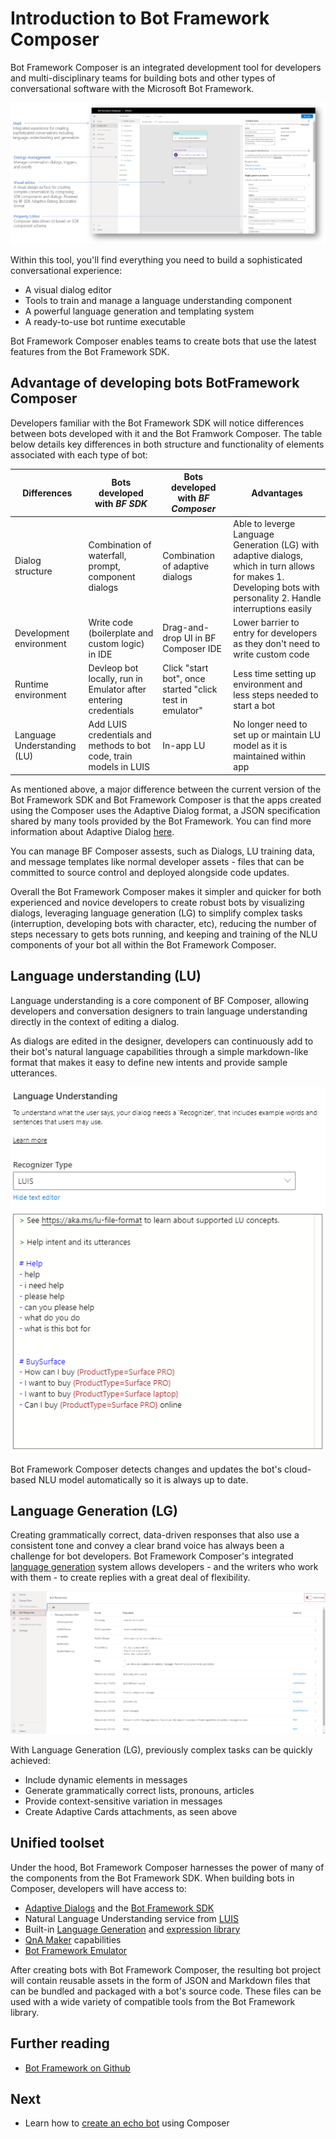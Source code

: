 # Introduction to Bot Framework Composer
Bot Framework Composer is an integrated development tool for developers and multi-disciplinary teams for building bots and other types of conversational software with the Microsoft Bot Framework.

![BF Composer](./media/introduction/overview.png)

 Within this tool, you'll find everything you need to build a sophisticated conversational experience:
* A visual dialog editor 
* Tools to train and manage a language understanding component
* A powerful language generation and templating system
* A ready-to-use bot runtime executable

Bot Framework Composer enables teams to create bots that use the latest features from the Bot Framework SDK. 

## Advantage of developing bots BotFramework Composer
Developers familiar with the Bot Framework SDK will notice differences between bots developed with it and the Bot Framwork Composer. The table below details key differences in both structure and functionality of elements associated with each type of bot:

| Differences | Bots developed with *BF SDK* | Bots developed with *BF Composer*| Advantages | 
|---|---|---|---|
| Dialog structure | Combination of waterfall, prompt, component dialogs | Combination of adaptive dialogs | Able to leverge Language Generation (LG) with adaptive dialogs, which in turn allows for makes 1. Developing bots with personality 2. Handle interruptions easily |
| Development environment | Write code (boilerplate and custom logic) in IDE | Drag-and-drop UI in BF Composer IDE| Lower barrier to entry for developers as they don't need to write custom code |
| Runtime environment | Devleop bot locally, run in Emulator after entering credentials | Click "start bot", once started "click test in emulator"| Less time setting up environment and less steps needed to start a bot |
| Language Understanding (LU) | Add LUIS credentials and methods to bot code, train models in LUIS | In-app LU | No longer need to set up or maintain LU model as it is maintained within app |

As mentioned above, a major difference between the current version of the Bot Framework SDK and Bot Framework Composer is that the apps created using the Composer uses the Adaptive Dialog format, a JSON specification shared by many tools provided by the Bot Framework. You can find more information about Adaptive Dialog [here](https://github.com/microsoft/BotBuilder-Samples/tree/master/experimental/adaptive-dialog).

You can manage BF Composer assests, such as Dialogs, LU training data, and message templates like normal developer assets - files that can be committed to source control and deployed alongside code updates.

Overall the Bot Framework Composer makes it simpler and quicker for both experienced and novice developers to create robust bots by visualizing dialogs, leveraging language generation (LG) to simplify complex tasks (interruption, developing bots with character, etc), reducing the number of steps necessary to gets bots running, and keeping and training of the NLU components of your bot all within the Bot Framework Composer.
<!--
## Bot Runtime Executable
- easier process
    - traditional bot: 5 steps
        - develop/code in IDE > build and deploy locally > launch emulator > fil in emulator credentials > connect and run bot
    - BF Composer bot: 3 steps
        - develop in composer IDE (NLU integrated) > start bot > connect and run in Emilator
--->

## Language understanding (LU)

Language understanding is a core component of BF Composer, allowing developers and conversation designers to train language understanding directly in the context of editing a dialog.  

As dialogs are edited in the designer, developers can continuously add to their bot's natural language capabilities through a simple markdown-like format that makes it easy to define new intents and provide sample utterances.

![BF Composer NLU](./media/introduction/intro-nlu.png)

 Bot Framework Composer detects changes and updates the bot's cloud-based NLU model automatically so it is always up to date.

## Language Generation (LG)

Creating grammatically correct, data-driven responses that also use a consistent tone and convey a clear brand voice has always been a challenge for bot developers. Bot Framework Composer's integrated [language generation](https://github.com/microsoft/BotBuilder-Samples/tree/master/experimental/language-generation) system allows developers - and the writers who work with them - to create replies with a great deal of flexibility.

![BF Composer LG](.//media/language_generation/bot_responses.png)

With Language Generation (LG), previously complex tasks can be quickly achieved:
* Include dynamic elements in messages
* Generate grammatically correct lists, pronouns, articles
* Provide context-sensitive variation in messages
* Create Adaptive Cards attachments, as seen above


## Unified toolset

Under the hood, Bot Framework Composer harnesses the power of many of the components from the Bot Framework SDK. When building bots in Composer, developers will have access to:

* [Adaptive Dialogs](https://github.com/microsoft/BotBuilder-Samples/tree/master/experimental/adaptive-dialog) and the [Bot Framework SDK](https://github.com/microsoft/botframework-sdk)
* Natural Language Understanding service from [LUIS](https://www.luis.ai/home)
* Built-in [Language Generation](https://github.com/microsoft/BotBuilder-Samples/tree/master/experimental/language-generation) and [expression library](https://github.com/microsoft/BotBuilder-Samples/tree/master/experimental/common-expression-language)
* [QnA Maker](https://www.qnamaker.ai/) capabilities
* [Bot Framework Emulator](https://github.com/microsoft/BotFramework-Emulator)

After creating bots with Bot Framework Composer, the resulting bot project will contain reusable assets in the form of JSON and Markdown files that can be bundled and packaged with a bot's source code. These files can be used with a wide variety of compatible tools from the Bot Framework library.

## Further reading

* [Bot Framework on Github](https://github.com/microsoft/botframework)

## Next

* Learn how to [create an echo bot](./tutorial-create-echobot.md) using Composer
